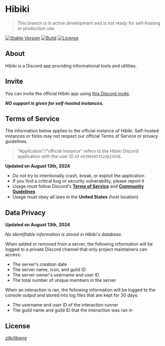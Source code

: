 # Hibiki

> This branch is in active development and is not ready for self-hosting or production use.

[![Stable Version][badge-stable-version]][version]
[![Build][badge-workflow]][workflow]
[![License][badge-license]][license]

## About

Hibiki is a Discord app providing informational tools and utilities.

## Invite

You can invite the official Hibiki app using [this Discord invite][invite].

**_NO support is given for self-hosted instances._**

## Terms of Service

The information below applies to the official instance of Hibiki. Self-hosted instances or forks may not respect our official Terms of Service or privacy guidelines.

> "Application"/"official instance" refers to the Hibiki Discord application with the user ID of `493904957523623936`.

**Updated on August 13th, 2024**

- Do not try to intentionally crash, break, or exploit the application
- If you find a critical bug or security vulnerability, please report it
- Usage must follow Discord's **[Terms of Service][discord_tos]** and **[Community Guidelines][discord_cg]**
- Usage must obey all laws in the **United States** (host location)

## Data Privacy

**Updated on August 13th, 2024**

_No identifiable information is stored in Hibiki's database._

When added or removed from a server, the following information will be logged to a private Discord channel that only project maintainers can access:

- The server's creation date
- The server name, icon, and guild ID
- The server owner's username and user ID
- The total number of unique members in the server

When an interaction is ran, the following information will be logged to the console output and stored into log files that are kept for 30 days:

- The username and user ID of the interaction runner
- The guild name and guild ID that the interaction was ran in

## License

[zlib/libpng][license]

[badge-stable-version]: https://img.shields.io/github/package-json/v/espimarisa/hibiki/main?color=blue "Shields.io badge showing the latest production version."
[badge-license]: https://img.shields.io/badge/license-zlib-orange.svg "Shields.io badge displaying the zlib license."
[badge-workflow]: https://img.shields.io/github/actions/workflow/status/espimarisa/hibiki/push.yml?branch=develop "Shields.io badge showing the latest workflow status."
[discord_tos]: https://discord.com/terms "A link to Discord's Terms of Service."
[discord_cg]: https://discord.com/guidelines "A link to Discord's Community Guidelines."
[espi-discord]: https://discord.com/users/647269760782041133 "A link to the project maintainer's Discord profile."
[espi-email]: mailto:contact@espi.me "A link to email the primary project maintainer."
[espi-telegram]: https://t.me/espimarisa "A link to message the primary project maintainer on Telegram."
[invite]: https://discord.com/oauth2/authorize?&client_id=493904957523623936&scope=bot%20applications.commands&permissions=28307378007798 "An invite for the official instance of Hibiki."
[license]: LICENSE.md "A link to the LICENSE.md file containing the zlib/libpng license."
[workflow]: https://github.com/espimarisa/hibiki/actions?query=workflow%3Apush "GitHub workflow showing the latest push status."
[version]: https://github.com/espimarisa/hibiki/releases "GitHub releases list for Hibiki."
